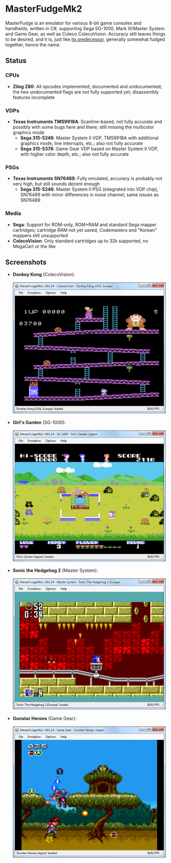 # MasterFudgeMk2
MasterFudge is an emulator for various 8-bit game consoles and handhelds, written in C#, supporting Sega SG-1000, Mark III/Master System and Game Gear, as well as Coleco ColecoVision. Accuracy still leaves things to be desired, and it is, just like [its predecessor](https://github.com/xdanieldzd/MasterFudge), generally somewhat fudged together, hence the name.

## Status

### CPUs
* __Zilog Z80__: All opcodes implemented, documented and undocumented; the two undocumented flags are not fully supported yet; disassembly features incomplete

### VDPs
* __Texas Instruments TMS9918A__: Scanline-based, not fully accurate and possibly with some bugs here and there; still missing the multicolor graphics mode
  * __Sega 315-5246__: Master System II VDP, TMS9918A with additional graphics mode, line interrupts, etc.; also not fully accurate
  * __Sega 315-5378__: Game Gear VDP based on Master System II VDP, with higher color depth, etc.; also not fully accurate

### PSGs
* __Texas Instruments SN76489__: Fully emulated, accuracy is probably not very high, but still sounds decent enough
  * __Sega 315-5246__: Master System II PSG (integrated into VDP chip), SN76489 with minor differences in noise channel; same issues as SN76489

### Media
* __Sega__: Support for ROM-only, ROM+RAM and standard Sega mapper cartridges; cartridge RAM not yet saved, Codemasters and "Korean" mappers still unsupported
* __ColecoVision__: Only standard cartridges up to 32k supported, no MegaCart or the like

## Screenshots
* __Donkey Kong__ (ColecoVision):<br><br>
 ![Screenshot](https://raw.githubusercontent.com/xdanieldzd/MasterFudgeMk2/master/Screenshots/CV-DK.png)<br><br>
* __Girl's Garden__ (SG-1000):<br><br>
 ![Screenshot 3](https://raw.githubusercontent.com/xdanieldzd/MasterFudgeMk2/master/Screenshots/SG1000-Garden.png)<br><br>
* __Sonic the Hedgehog 2__ (Master System):<br><br>
 ![Screenshot 5](https://raw.githubusercontent.com/xdanieldzd/MasterFudgeMk2/master/Screenshots/SMS-S2.png)<br><br>
* __Gunstar Heroes__ (Game Gear):<br><br>
 ![Screenshot 5](https://raw.githubusercontent.com/xdanieldzd/MasterFudgeMk2/master/Screenshots/GG-Gunstar.png)<br><br>
